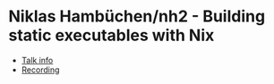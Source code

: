 # Niklas Hambüchen/nh2 - Building static executables with Nix

* [Talk info]()
* [Recording](https://www.youtube.com/watch?v=7hQOiut_MiA)
